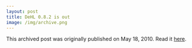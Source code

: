 ```yaml
---
layout: post
title: DeHL 0.8.2 is out
image: /img/archive.png
---
```

This archived post was originally published on May 18, 2010. Read it [here](/alex.ciobanu.org/index71fc.html).
